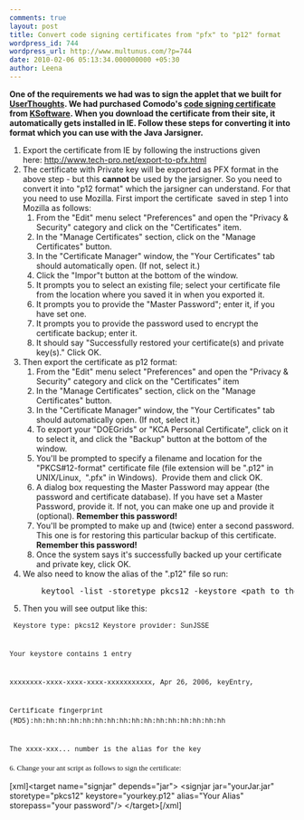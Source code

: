 ```yaml
---
comments: true
layout: post
title: Convert code signing certificates from "pfx" to "p12" format
wordpress_id: 744
wordpress_url: http://www.multunus.com/?p=744
date: 2010-02-06 05:13:34.000000000 +05:30
author: Leena
---
```

<div><strong>One of the requirements we had was to sign the applet that we built for <a href="http://alpha.userthoughts.com">UserThoughts</a></strong><strong>. We had purchased Comodo's <a id="l5m3" title="code signing certificate" href="http://en.wikipedia.org/wiki/Code_signing">code signing certificate</a> from <a id="wp-h" title="KSoftware" href="https://secure.ksoftware.net/code_signing.html?gclid=CN-epdfskZ8CFVBd4wodTC6EIA">KSoftware</a>. When you download the certificate from their site, it automatically gets installed in IE. Follow these steps for converting it into format which you can use with the Java Jarsigner.</strong></div>
<ol>
	<li> Export the certificate from IE by following the instructions given here: <a href="http://www.tech-pro.net/export-to-pfx.html">http://www.tech-pro.net/export-to-pfx.html</a></li>
	<li> The certificate with Private key will be exported as PFX format in the above step - but this <strong>cannot</strong> be used by the jarsigner. So you need to convert it into "p12 format" which the jarsigner can understand. For that you need to use Mozilla. First import the certificate  saved in step 1 into Mozilla as follows:
<ol>
	<li> From the "Edit" menu select "Preferences" and open the "Privacy &amp; Security" category and click on the "Certificates" item.</li>
	<li> In the "Manage Certificates" section, click on the "Manage Certificates" button.</li>
	<li> In the "Certificate Manager" window, the "Your Certificates" tab should automatically open. (If not, select it.)</li>
	<li> Click the "Impor"t button at the bottom of the window.</li>
	<li> It prompts you to select an existing file; select your certificate file from the location where you saved it in when you exported it.</li>
	<li> It prompts you to provide the "Master Password"; enter it, if you have set one.</li>
	<li> It prompts you to provide the password used to encrypt the certificate backup; enter it.</li>
	<li> It should say "Successfully restored your certificate(s) and private key(s)." Click OK.</li>
</ol>
</li>
	<li> Then export the certificate as p12 format:
<ol>
	<li> From the "Edit" menu select "Preferences" and open the "Privacy &amp; Security" category and click on the "Certificates" item</li>
	<li> In the "Manage Certificates" section, click on the "Manage Certificates" button.</li>
	<li> In the "Certificate Manager" window, the "Your Certificates" tab should automatically open. (If not, select it.)</li>
	<li> To export your "DOEGrids" or "KCA Personal Certificate", click on it to select it, and click the "Backup" button at the bottom of the window.</li>
	<li> You'll be prompted to specify a filename and location for the "PKCS#12-format" certificate file (file extension will be ".p12" in UNIX/Linux,  ".pfx" in Windows).  Provide them and click OK.</li>
	<li> A dialog box requesting the Master Password may appear (the password and certificate database). If you have set a Master Password, provide it. If not, you can make one up and provide it (optional). <strong>Remember this password!</strong></li>
	<li> You'll be prompted to make up and (twice) enter a second password. This one is for restoring this particular backup of this certificate. <strong>Remember this password!</strong></li>
	<li> Once the system says it's successfully backed up your certificate and private key, click OK.</li>
</ol>
</li>
	<li> We also need to know the alias of the ".p12" file so run:
<ol>
<pre> keytool -list -storetype pkcs12 -keystore &lt;path to the cert file&gt;</pre>
</ol>
</li>
	<li> Then you will see output like this:</li>
</ol>
<span style="font-family: Consolas, Monaco, 'Courier New', Courier, monospace; line-height: 18px; font-size: 12px; white-space: pre;"> Keystore type: pkcs12 Keystore provider: SunJSSE</span>

<span style="font-family: Consolas, Monaco, 'Courier New', Courier, monospace; line-height: 18px; font-size: 12px; white-space: pre;"> Your keystore contains 1 entry</span>

<span style="font-family: Consolas, Monaco, 'Courier New', Courier, monospace; line-height: 18px; font-size: 12px; white-space: pre;"> xxxxxxxx-xxxx-xxxx-xxxx-xxxxxxxxxxx, Apr 26, 2006, keyEntry, </span>

<span style="font-family: Consolas, Monaco, 'Courier New', Courier, monospace; line-height: 18px; font-size: 12px; white-space: pre;"> Certificate fingerprint (MD5):hh:hh:hh:hh:hh:hh:hh:hh:hh:hh:hh:hh:hh:hh:hh:hh</span>

<span style="font-family: Consolas, Monaco, 'Courier New', Courier, monospace; line-height: 18px; font-size: 12px; white-space: pre;"> The xxxx-xxx... number is the alias for the key</span>

<span style="font-family: Consolas, Monaco, 'Courier New', Courier, monospace; line-height: 18px; font-size: 12px; white-space: pre;"><span style="font-family: Georgia, 'Times New Roman', 'Bitstream Charter', Times, serif; line-height: 19px; white-space: normal; font-size: 13px;"> 6. Change your ant script as follows to sign the certificate:</span></span>

[xml]&lt;target name=&quot;signjar&quot; depends=&quot;jar&quot;&gt;
 &lt;signjar jar=&quot;yourJar.jar&quot; storetype=&quot;pkcs12&quot;
   keystore=&quot;yourkey.p12&quot; alias=&quot;Your Alias&quot;
   storepass=&quot;your password&quot;/&gt;
&lt;/target&gt;[/xml]

